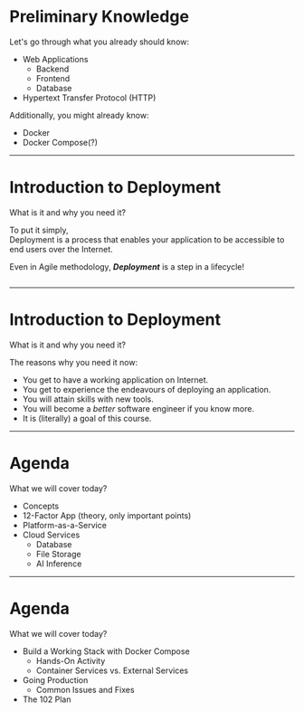 # Preliminary Knowledge
Let's go through what you already should know:

* Web Applications
    * Backend
    * Frontend
    * Database
* Hypertext Transfer Protocol (HTTP)

Additionally, you might already know:

* Docker
* Docker Compose(?)

---

# Introduction to Deployment
What is it and why you need it?

To put it simply,<br>
Deployment is a process that enables your application to be accessible to end users over the Internet.

Even in Agile methodology, ***Deployment*** is a step in a lifecycle!

<img
    src="https://media.geeksforgeeks.org/wp-content/uploads/20240612173423/Phases-of-Agile-SDLC.webp"
    alt=""
    class="h-70"
/>

---

# Introduction to Deployment
What is it and why you need it?

The reasons why you need it now:
* You get to have a working application on Internet.
* You get to experience the endeavours of deploying an application.
* You will attain skills with new tools.
* You will become a *better* software engineer if you know more.
* It is (literally) a goal of this course.

---

# Agenda
What we will cover today?

* Concepts
* 12-Factor App (theory, only important points)
* Platform-as-a-Service
* Cloud Services
    * Database
    * File Storage
    * AI Inference

---

# Agenda
What we will cover today?

* Build a Working Stack with Docker Compose
    * Hands-On Activity
    * Container Services vs. External Services
* Going Production
    * Common Issues and Fixes
* The 102 Plan
